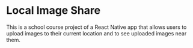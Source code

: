 # Local Image Share
This is a school course project of a React Native app that allows users to upload images to their current location and to see uploaded images near them.
